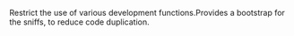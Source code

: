 Restrict the use of various development functions.Provides a bootstrap for the sniffs, to reduce code duplication.